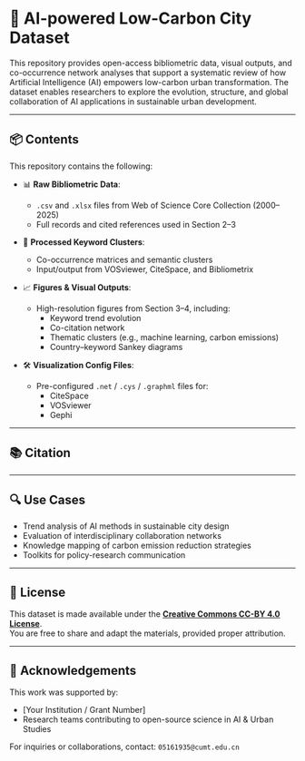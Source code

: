 # 🧠 AI-powered Low-Carbon City Dataset

This repository provides open-access bibliometric data, visual outputs, and co-occurrence network analyses that support a systematic review of how Artificial Intelligence (AI) empowers low-carbon urban transformation. The dataset enables researchers to explore the evolution, structure, and global collaboration of AI applications in sustainable urban development.

---

## 📦 Contents

This repository contains the following:

- 📊 **Raw Bibliometric Data**:  
  - `.csv` and `.xlsx` files from Web of Science Core Collection (2000–2025)
  - Full records and cited references used in Section 2–3

- 🧩 **Processed Keyword Clusters**:  
  - Co-occurrence matrices and semantic clusters  
  - Input/output from VOSviewer, CiteSpace, and Bibliometrix

- 📈 **Figures & Visual Outputs**:  
  - High-resolution figures from Section 3–4, including:  
    - Keyword trend evolution  
    - Co-citation network  
    - Thematic clusters (e.g., machine learning, carbon emissions)  
    - Country–keyword Sankey diagrams

- 🛠️ **Visualization Config Files**:  
  - Pre-configured `.net` / `.cys` / `.graphml` files for:  
    - CiteSpace  
    - VOSviewer  
    - Gephi

---

## 📚 Citation

---

## 🔍 Use Cases

- Trend analysis of AI methods in sustainable city design
- Evaluation of interdisciplinary collaboration networks
- Knowledge mapping of carbon emission reduction strategies
- Toolkits for policy-research communication

---

## 📜 License

This dataset is made available under the **[Creative Commons CC-BY 4.0 License](https://creativecommons.org/licenses/by/4.0/)**.  
You are free to share and adapt the materials, provided proper attribution.

---

## 🤝 Acknowledgements

This work was supported by:
- [Your Institution / Grant Number]
- Research teams contributing to open-source science in AI & Urban Studies

For inquiries or collaborations, contact: `05161935@cumt.edu.cn`


